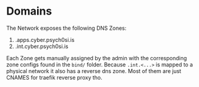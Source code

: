 # Domains
The Network exposes the following DNS Zones:
1. .apps.cyber.psych0si.is
2. .int.cyber.psych0si.is

Each Zone gets manually assigned by the admin with the corresponding zone configs found in the `bind/` folder. Because `.int.<...>` is mapped to a physical network it also has a reverse dns zone. Most of them are just CNAMES for traefik reverse proxy tho.